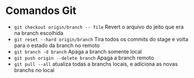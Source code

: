 # Comandos Git

* <code>git checkout origin/branch -- file</code> Revert o arquivo do jeito que era na branch escolhida
* <code>git reset --hard origin/branch</code> Tira todos os commits do stage e volta para o estado da branch no remoto
* <code>git branch -d branch</code> Apaga a branch somente local
* <code>git push origin --delete branch</code> Apaga a branch remoto
* `git pull --all` atualiza todas a branchs locais, e adiciona as novas branchs no local
